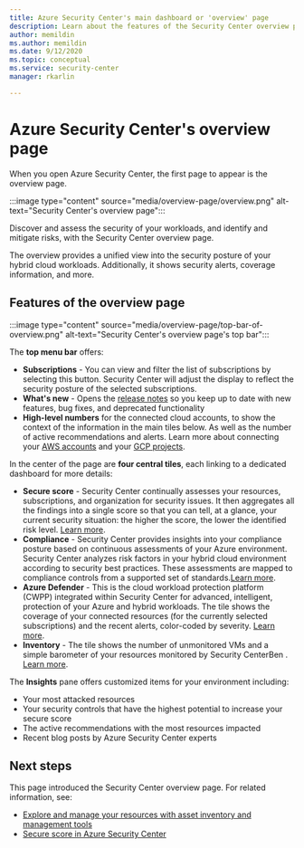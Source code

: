 ```yaml
---
title: Azure Security Center's main dashboard or 'overview' page
description: Learn about the features of the Security Center overview page
author: memildin
ms.author: memildin
ms.date: 9/12/2020
ms.topic: conceptual
ms.service: security-center
manager: rkarlin

---
```


# Azure Security Center's overview page

When you open Azure Security Center, the first page to appear is the overview page. 

:::image type="content" source="media/overview-page/overview.png" alt-text="Security Center's overview page":::

Discover and assess the security of your workloads, and identify and mitigate risks, with the Security Center overview page.

The overview provides a unified view into the security posture of your hybrid cloud workloads. Additionally, it shows security alerts, coverage information, and more.


## Features of the overview page

:::image type="content" source="media/overview-page/top-bar-of-overview.png" alt-text="Security Center's overview page's top bar":::

The **top menu bar** offers:
- **Subscriptions** - You can view and filter the list of subscriptions by selecting this button. Security Center will adjust the display to reflect the security posture of the selected subscriptions.
- **What's new** - Opens the [release notes](release-notes.md) so you keep up to date with new features, bug fixes, and deprecated functionality
- **High-level numbers** for the connected cloud accounts, to show the context of the information in the main tiles below. As well as the number of active recommendations and alerts.
    Learn more about connecting your [AWS accounts](quickstart-onboard-aws.md) and your [GCP projects](quickstart-onboard-gcp.md).


In the center of the page are **four central tiles**, each linking to a dedicated dashboard for more details:
- **Secure score** - Security Center continually assesses your resources, subscriptions, and organization for security issues. It then aggregates all the findings into a single score so that you can tell, at a glance, your current security situation: the higher the score, the lower the identified risk level. [Learn more](secure-score-security-controls.md).
- **Compliance** - Security Center provides insights into your compliance posture based on continuous assessments of your Azure environment. Security Center analyzes risk factors in your hybrid cloud environment according to security best practices. These assessments are mapped to compliance controls from a supported set of standards.[Learn more](security-center-compliance-dashboard.md).
- **Azure Defender** - This is the cloud workload protection platform (CWPP) integrated within Security Center for advanced, intelligent, protection of your Azure and hybrid workloads. The tile shows the coverage of your connected resources (for the currently selected subscriptions) and the recent alerts, color-coded by severity. [Learn more](azure-defender.md).
- **Inventory** - The tile shows the number of unmonitored VMs and a simple barometer of your resources monitored by Security CenterBen . [Learn more](asset-inventory.md).


The **Insights** pane offers customized items for your environment including:
- Your most attacked resources
- Your security controls that have the highest potential to increase your secure score
- The active recommendations with the most resources impacted
- Recent blog posts by Azure Security Center experts

## Next steps

This page introduced the Security Center overview page. For related information, see:

- [Explore and manage your resources with asset inventory and management tools](asset-inventory.md)
- [Secure score in Azure Security Center](secure-score-security-controls.md)
